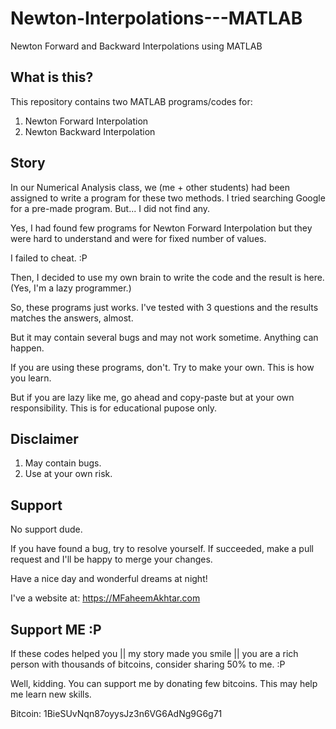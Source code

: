 # Newton-Interpolations---MATLAB
Newton Forward and Backward Interpolations using MATLAB

## What is this?
This repository contains two MATLAB programs/codes for:
1. Newton Forward Interpolation
2. Newton Backward Interpolation

## Story
In our Numerical Analysis class, we (me + other students) had been assigned to write a program for these two methods. I tried searching Google for a pre-made program. But... I did not find any.

Yes, I had found few programs for Newton Forward Interpolation but they were hard to understand and were for fixed number of values.

I failed to cheat. :P

Then, I decided to use my own brain to write the code and the result is here. (Yes, I'm a lazy programmer.)

So, these programs just works. I've tested with 3 questions and the results matches the answers, almost.

But it may contain several bugs and may not work sometime. Anything can happen.

If you are using these programs, don't. Try to make your own. This is how you learn.

But if you are lazy like me, go ahead and copy-paste but at your own responsibility. This is for educational pupose only. 

## Disclaimer
1. May contain bugs.
2. Use at your own risk. 

## Support
No support dude.

If you have found a bug, try to resolve yourself. If succeeded, make a pull request and I'll be happy to merge your changes.

Have a nice day and wonderful dreams at night!

I've a website at: https://MFaheemAkhtar.com

## Support ME :P
If these codes helped you || my story made you smile || you are a rich person with thousands of bitcoins, consider sharing 50% to me. :P

Well, kidding. You can support me by donating few bitcoins. This may help me learn new skills.

Bitcoin: 1BieSUvNqn87oyysJz3n6VG6AdNg9G6g71
